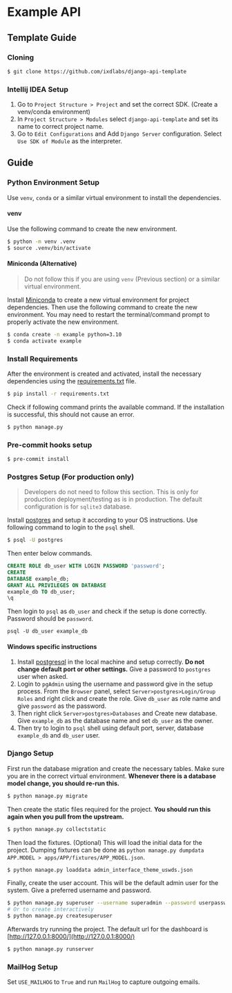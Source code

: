 # Example API

## Template Guide

### Cloning

```bash
$ git clone https://github.com/ixdlabs/django-api-template
```

### Intellij IDEA Setup

1. Go to `Project Structure > Project` and set the correct SDK. (Create a venv/conda environment)
2. In `Project Structure > Modules` select `django-api-template` and set its name to correct project name.
3. Go to `Edit Configurations` and Add `Django Server` configuration. Select `Use SDK of Module` as the interpreter.

## Guide

### Python Environment Setup

Use `venv`, `conda` or a similar virtual environment to install the dependencies.

#### venv

Use the following command to create the new environment.

```bash
$ python -m venv .venv
$ source .venv/bin/activate
```

#### Miniconda (Alternative)

> Do not follow this if you are using `venv` (Previous section) or a similar virtual environment.

Install [Miniconda](https://docs.conda.io/projects/conda/en/latest/user-guide/install/) to create a new virtual
environment for project dependencies. Then use the following command to create the new environment. You may need to
restart the terminal/command prompt to properly activate the new environment.

```bash
$ conda create -n example python=3.10
$ conda activate example
```

### Install Requirements

After the environment is created and activated, install the necessary dependencies using
the [requirements.txt](requirements.txt) file.

```bash
$ pip install -r requirements.txt
```

Check if following command prints the available command. If the installation is successful, this should not cause an
error.

```bash
$ python manage.py
```

### Pre-commit hooks setup

```bash
$ pre-commit install
```

### Postgres Setup (For production only)

> Developers do not need to follow this section. This is only for production deployment/testing as is in production. The default configuration is for `sqlite3` database.

Install [postgres](https://www.postgresql.org/download/) and setup it according to your OS instructions. Use following
command to login to the `psql` shell.

```bash
$ psql -U postgres
```

Then enter below commands.

```sql
CREATE ROLE db_user WITH LOGIN PASSWORD 'password';
CREATE
DATABASE example_db;
GRANT ALL PRIVILEGES ON DATABASE
example_db TO db_user;
\q
```

Then login to `psql` as `db_user` and check if the setup is done correctly. Password should be `password`.

```
psql -U db_user example_db
```

#### Windows specific instructions

1. Install [postgresql](https://www.postgresql.org/) in the local machine and setup correctly. **Do not change default
   port or other settings.** Give a password to `postgres` user when asked.
2. Login to `pgAdmin` using the username and password give in the setup process. From the `Browser` panel,
   select `Server>postgres>Login/Group Roles` and right click and create the role. Give `db_user` as role name and
   give `password` as the password.
3. Then right click `Server>postgres>Databases` and Create new database. Give `example_db` as the database name and
   set `db_user` as the owner.
4. Then try to login to `psql` shell using default port, server, database `example_db` and `db_user` user.

### Django Setup

First run the database migration and create the necessary tables. Make sure you are in the correct virtual
environment. **Whenever there is a database model change, you should re-run this.**

```bash
$ python manage.py migrate
```

Then create the static files required for the project. **You should run this again when you pull from the upstream.**

```bash
$ python manage.py collectstatic
```

Then load the fixtures. (Optional) This will load the initial data for the project.
Dumping fixtures can be done as `python manage.py dumpdata APP.MODEL > apps/APP/fixtures/APP_MODEL.json`.

```bash
$ python manage.py loaddata admin_interface_theme_uswds.json
```

Finally, create the user account. This will be the default admin user for the system. Give a preferred username and
password.

```bash
$ python manage.py superuser --username superadmin --password userpassword
# Or to create interactively
$ python manage.py createsuperuser
```

Afterwards try running the project. The default url for the dashboard
is [http://127.0.0.1:8000/](http://127.0.0.1:8000/)

```bash
$ python manage.py runserver
```

### MailHog Setup

Set `USE_MAILHOG` to `True` and run `MailHog` to capture outgoing emails.
